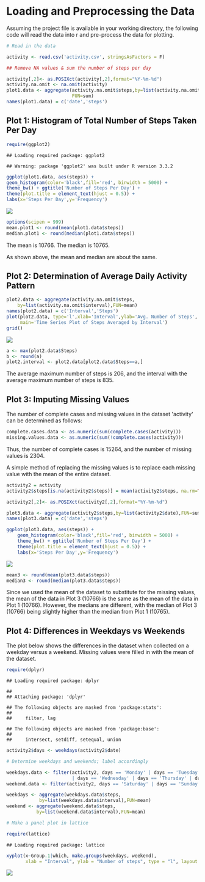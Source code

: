 Loading and Preprocessing the Data
==================================

Assuming the project file is available in your working directory, the following code will read the data into r and pre-process the data for plotting.

``` r
# Read in the data

activity <- read.csv('activity.csv', stringsAsFactors = F)

## Remove NA values & sum the number of steps per day

activity[,2]<- as.POSIXct(activity[,2],format="%Y-%m-%d") 
activity.na.omit <- na.omit(activity)
plot1.data <- aggregate(activity.na.omit$steps,by=list(activity.na.omit$date),
                        FUN=sum)
names(plot1.data) = c('date','steps')
```

Plot 1: Histogram of Total Number of Steps Taken Per Day
--------------------------------------------------------

``` r
require(ggplot2)
```

    ## Loading required package: ggplot2

    ## Warning: package 'ggplot2' was built under R version 3.3.2

``` r
ggplot(plot1.data, aes(steps)) + 
geom_histogram(color='black',fill='red', binwidth = 5000) + 
theme_bw() + ggtitle('Number of Steps Per Day') +
theme(plot.title = element_text(hjust = 0.5)) +
labs(x='Steps Per Day',y='Frequency')
```

![](PA1_template_files/figure-markdown_github/Plot%201-1.png)

``` r
options(scipen = 999)
mean.plot1 <- round(mean(plot1.data$steps))
median.plot1 <- round(median(plot1.data$steps))
```

The mean is 10766.
The median is 10765.

As shown above, the mean and median are about the same.

Plot 2: Determination of Average Daily Activity Pattern
-------------------------------------------------------

``` r
plot2.data <- aggregate(activity.na.omit$steps,
    by=list(activity.na.omit$interval),FUN=mean)
names(plot2.data) = c('Interval','Steps')
plot(plot2.data, type='l',xlab='Interval',ylab='Avg. Number of Steps',
     main='Time Series Plot of Steps Averaged by Interval')
grid()
```

![](PA1_template_files/figure-markdown_github/Plot%202-1.png)

``` r
a <- max(plot2.data$Steps)
b <- round(a)
plot2.interval <- plot2.data[plot2.data$Steps==a,]
```

The average maximum number of steps is 206, and the interval with the average maximum number of steps is 835.

Plot 3: Imputing Missing Values
-------------------------------

The number of complete cases and missing values in the dataset 'activity' can be determined as follows:

``` r
complete.cases.data <- as.numeric(sum(complete.cases(activity)))
missing.values.data <- as.numeric(sum(!complete.cases(activity)))
```

Thus, the number of complete cases is 15264, and the number of missing values is 2304.

A simple method of replacing the missing values is to replace each missing value with the mean of the entire dataset.

``` r
activity2 = activity
activity2$steps[is.na(activity2$steps)] = mean(activity2$steps, na.rm=TRUE)

activity2[,2]<- as.POSIXct(activity2[,2],format="%Y-%m-%d")

plot3.data <- aggregate(activity2$steps,by=list(activity2$date),FUN=sum)
names(plot3.data) = c('date','steps')

ggplot(plot3.data, aes(steps)) + 
    geom_histogram(color='black',fill='red', binwidth = 5000) + 
    theme_bw() + ggtitle('Number of Steps Per Day') +
    theme(plot.title = element_text(hjust = 0.5)) +
    labs(x='Steps Per Day',y='Frequency')
```

![](PA1_template_files/figure-markdown_github/replacing%20missing%20values-1.png)

``` r
mean3 <- round(mean(plot3.data$steps))
median3 <- round(median(plot3.data$steps))
```

Since we used the mean of the dataset to substitute for the missing values, the mean of the data in Plot 3 (10766) is the same as the mean of the data in Plot 1 (10766). However, the medians are different, with the median of Plot 3 (10766) being slightly higher than the median from Plot 1 (10765).

Plot 4: Differences in Weekdays vs Weekends
-------------------------------------------

The plot below shows the differences in the dataset when collected on a weekday versus a weekend. Missing values were filled in with the mean of the dataset.

``` r
require(dplyr)
```

    ## Loading required package: dplyr

    ## 
    ## Attaching package: 'dplyr'

    ## The following objects are masked from 'package:stats':
    ## 
    ##     filter, lag

    ## The following objects are masked from 'package:base':
    ## 
    ##     intersect, setdiff, setequal, union

``` r
activity2$days <- weekdays(activity2$date)

# Determine weekdays and weekends; label accordingly

weekdays.data <- filter(activity2, days == 'Monday' | days == 'Tuesday' 
                        | days == 'Wednesday' | days == 'Thursday' | days == 'Friday')
weekend.data <- filter(activity2, days == 'Saturday' | days == 'Sunday')

weekdays <- aggregate(weekdays.data$steps,
            by=list(weekdays.data$interval),FUN=mean)
weekend <- aggregate(weekend.data$steps,
           by=list(weekend.data$interval),FUN=mean)

# Make a panel plot in lattice

require(lattice)
```

    ## Loading required package: lattice

``` r
xyplot(x~Group.1|which, make.groups(weekdays, weekend),
       xlab = "Interval", ylab = "Number of steps", type = "l", layout = c(1,2)) 
```

![](PA1_template_files/figure-markdown_github/weekdays%20vs%20weekends-1.png)
